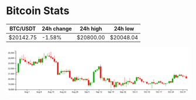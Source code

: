 # Bitcoin Stats

BTC/USDT|24h change|24h high|24h low|
|---|---|---|---|
|$20142.75|-1.58%|$20800.00|$20048.04|

<img src="./chart.svg">
